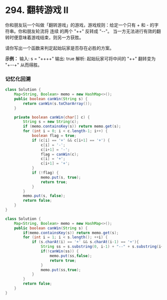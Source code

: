 # 294. 翻转游戏 II
你和朋友玩一个叫做「翻转游戏」的游戏，游戏规则：给定一个只有 + 和 - 的字符串。你和朋友轮流将 连续 的两个 "++" 反转成 "--"。 当一方无法进行有效的翻转时便意味着游戏结束，则另一方获胜。

请你写出一个函数来判定起始玩家是否存在必胜的方案。

**示例：**
输入: s = "++++"
输出: true
解析: 起始玩家可将中间的 "++" 翻转变为 "+--+" 从而得胜。

### 记忆化回溯
```java
class Solution {
    Map<String, Boolean> memo = new HashMap<>();
    public boolean canWin(String s) {
        return canWin(s.toCharArray());
    }

    private boolean canWin(char[] c) {
        String s = new String(c);
        if (memo.containsKey(s)) return memo.get(s);
        for (int i = 0; i < c.length-1; i++) {
            boolean flag = true;
            if (c[i] == '+' && c[i+1] == '+') {
                c[i] = '-';
                c[i+1] = '-';
                flag = canWin(c);
                c[i] = '+';
                c[i+1] = '+';
            }
            if (!flag) {
                memo.put(s, true);
                return true;
            }
        }
        memo.put(s, false);
        return false;
    }
}
```
```java
class Solution {
    Map<String, Boolean> memo = new HashMap<>();
    public boolean canWin(String s) {
        if(memo.containsKey(s)) return memo.get(s);
        for (int i = 1; i < s.length(); ++i) {
            if (s.charAt(i) == '+' && s.charAt(i-1) == '+'){
                String ss = s.substring(0, i-1) + "--" + s.substring(i+1);
                if(!canWin(ss)) {
                    memo.put(ss,false);
                    return true;
                }
                memo.put(ss,true);
            }
        }
        return false;
    }
}
```